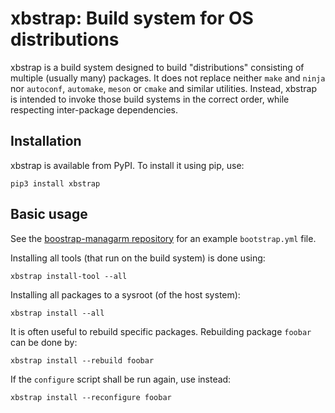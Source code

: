 # xbstrap: Build system for OS distributions

xbstrap is a build system designed to build "distributions" consisting of multiple (usually many) packages.
It does not replace neither `make` and `ninja` nor `autoconf`, `automake`, `meson` or `cmake` and similar utilities.
Instead, xbstrap is intended to invoke those build systems in the correct order, while respecting inter-package dependencies.

## Installation

xbstrap is available from PyPI. To install it using pip, use:
```
pip3 install xbstrap
```

## Basic usage

See the [boostrap-managarm repository](https://github.com/managarm/bootstrap-managarm) for an example `bootstrap.yml` file.

Installing all tools (that run on the build system) is done using:
```
xbstrap install-tool --all
```
Installing all packages to a sysroot (of the host system):
```
xbstrap install --all
```
It is often useful to rebuild specific packages. Rebuilding package `foobar` can be done by:
```
xbstrap install --rebuild foobar
```
If the `configure` script shall be run again, use instead:
```
xbstrap install --reconfigure foobar
```
